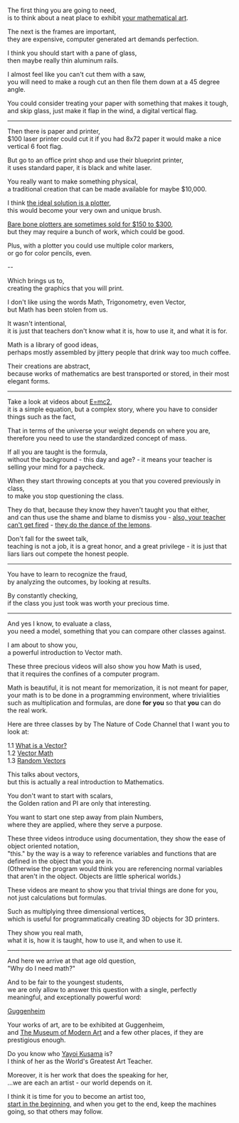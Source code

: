 The first thing you are going to need,\
is to think about a neat place to exhibit [your mathematical art](https://www.youtube.com/watch?v=4Se0_w0ISYk).

The next is the frames are important,\
they are expensive, computer generated art demands perfection.

I think you should start with a pane of glass,\
then maybe really thin aluminum rails.

I almost feel like you can't cut them with a saw,\
you will need to make a rough cut an then file them down at a 45 degree angle.

You could consider treating your paper with something that makes it tough,\
and skip glass, just make it flap in the wind, a digital vertical flag.

---

Then there is paper and printer,\
$100 laser printer could cut it if you had 8x72 paper it would make a nice vertical 6 foot flag.

But go to an office print shop and use their blueprint printer,\
it uses standard paper, it is black and white laser.

You really want to make something physical,\
a traditional creation that can be made available for maybe $10,000.

I think [the ideal solution is a plotter](https://www.youtube.com/watch?v=osrxCp3hGpM),\
this would become your very own and unique brush.

[Bare bone plotters are sometimes sold for $150 to $300](https://www.amazon.com/s/ref=nb_sb_noss?url=search-alias%3Daps\&field-keywords=pen+plotter),\
but they may require a bunch of work, which could be good.

Plus, with a plotter you could use multiple color markers,\
or go for color pencils, even.

\--

Which brings us to,\
creating the graphics that you will print.

I don't like using the words Math, Trigonometry, even Vector,\
but Math has been stolen from us.

It wasn't intentional,\
it is just that teachers don't know what it is, how to use it, and what it is for.

Math is a library of good ideas,\
perhaps mostly assembled by jittery people that drink way too much coffee.

Their creations are abstract,\
because works of mathematics are best transported or stored, in their most elegant forms.

---

Take a look at videos about [E=mc2](https://www.youtube.com/watch?v=p9TBp7DRamA),\
it is a simple equation, but a complex story, where you have to consider things such as the fact,

That in terms of the universe your weight depends on where you are,\
therefore you need to use the standardized concept of mass.

If all you are taught is the formula,\
without the background - this day and age? - it means your teacher is selling your mind for a paycheck.

When they start throwing concepts at you that you covered previously in class,\
to make you stop questioning the class.

They do that, because they know they haven't taught you that either,\
and can thus use the shame and blame to dismiss you - [also, your teacher can't get fired](https://www.youtube.com/watch?v=OJO8oFEo530) - [they do the dance of the lemons](https://www.youtube.com/watch?v=5Hh6uHUx728).

Don't fall for the sweet talk,\
teaching is not a job, it is a great honor, and a great privilege - it is just that liars liars out compete the honest people.

---

You have to learn to recognize the fraud,\
by analyzing the outcomes, by looking at results.

By constantly checking,\
if the class you just took was worth your precious time.

---

And yes I know, to evaluate a class,\
you need a model, something that you can compare other classes against.

I am about to show you,\
a powerful introduction to Vector math.

These three precious videos will also show you how Math is used,\
that it requires the confines of a computer program.

Math is beautiful, it is not meant for memorization, it is not meant for paper,\
your math is to be done in a programming environment, where trivialities such as multiplication and formulas, are done **for you** so that **you** can do the real work.

Here are three classes by by The Nature of Code Channel that I want you to look at:

1.1 [What is a Vector?](https://www.youtube.com/watch?v=bKEaK7WNLzM)\
1.2 [Vector Math](https://www.youtube.com/watch?v=Rob0pbE7kks)\
1.3 [Random Vectors](https://www.youtube.com/watch?v=jupjuq9Jl-M)

This talks about vectors,\
but this is actually a real introduction to Mathematics.

You don't want to start with scalars,\
the Golden ration and PI are only that interesting.

You want to start one step away from plain Numbers,\
where they are applied, where they serve a purpose.

These three videos introduce using documentation, they show the ease of object oriented notation,\
"this." by the way is a way to reference variables and functions that are defined in the object that you are in.\
(Otherwise the program would think you are referencing normal variables that aren't in the object. Objects are little spherical worlds.)

These videos are meant to show you that trivial things are done for you,\
not just calculations but formulas.

Such as multiplying three dimensional vertices,\
which is useful for programmatically creating 3D objects for 3D printers.

They show you real math,\
what it is, how it is taught, how to use it, and when to use it.

---

And here we arrive at that age old question,\
"Why do I need math?"

And to be fair to the youngest students,\
we are only allow to answer this question with a single, perfectly meaningful, and exceptionally powerful word:

[Guggenheim](https://www.guggenheim.org/)

Your works of art, are to be exhibited at Guggenheim,\
and [The Museum of Modern Art](https://www.moma.org/) and a few other places, if they are prestigious enough.

Do you know who [Yayoi Kusama](https://www.youtube.com/watch?v=reVBAbo5VU8) is?\
I think of her as the World's Greatest Art Teacher.

Moreover, it is her work that does the speaking for her,\
...we are each an artist - our world depends on it.

I think it is time for you to become an artist too,\
[start in the beginning](https://www.youtube.com/watch?v=5R9eywArFTE), and when you get to the end, keep the machines going, so that others may follow.

